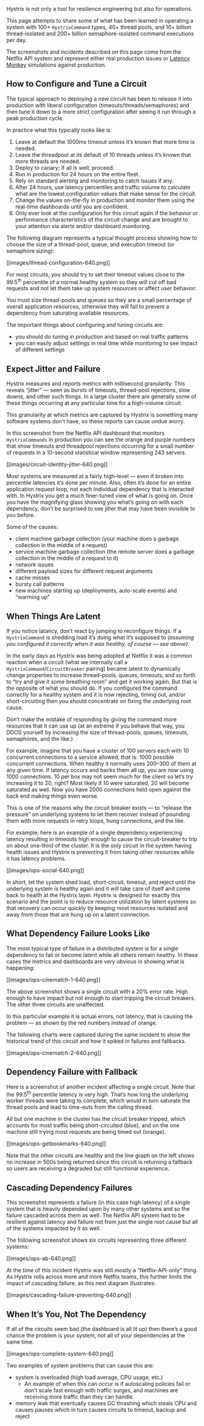 Hystrix is not only a tool for resilience engineering but also for operations. 

This page attempts to share some of what has been learned in operating a system with 100+ `HystrixCommand` types, 40+ thread pools, and 10+ billion thread-isolated and 200+ billion semaphore-isolated command executions per day.

The screenshots and incidents described on this page come from the Netflix API system and represent either real production issues or [Latency Monkey](http://techblog.netflix.com/2011/07/netflix-simian-army.html) simulations against production.

## How to Configure and Tune a Circuit

The typical approach to deploying a new circuit has been to release it into production with liberal configuration (timeouts/threads/semaphores) and then tune it down to a more strict configuration after seeing it run through a peak production cycle.

In practice what this typically looks like is:

1. Leave at default the 1000ms timeout unless it&#8217;s known that more time is needed.
2. Leave the threadpool at its default of 10 threads unless it&#8217;s known that more threads are needed.
3. Deploy to canary; if all is well, proceed.
4. Run in production for 24 hours on the entire fleet.
5. Rely on standard alerting and monitoring to catch issues if any.
6. After 24 hours, use latency percentiles and traffic volume to calculate what are the lowest configuration values that make sense for the circuit.
7. Change the values on-the-fly in production and monitor them using the real-time dashboards until you are confident.
8. Only ever look at the configuration for this circuit again if the behavior or performance characteristics of the circuit change and are brought to your attention via alerts and/or dashboard monitoring.

The following diagram represents a typical thought process showing how to choose the size of a thread-pool, queue, and execution timeout (or semaphore sizing):

[[images/thread-configuration-640.png]]

For most circuits, you should try to set their timeout values close to the 99.5<sup>th</sup> percentile of a normal healthy system so they will cut off bad requests and not let them take up system resources or affect user behavior.

You must size thread-pools and queues so they are a small percentage of overall application resources, otherwise they will fail to prevent a dependency from saturating available resources.

The important things about configuring and tuning circuits are:
* you should do tuning in production and based on real traffic patterns
* you can easily adjust settings in real time while monitoring to see impact of different settings

## Expect Jitter and Failure

Hystrix measures and reports metrics with millisecond granularity. This reveals &ldquo;jitter&rdquo; &mdash; seen as bursts of timeouts, thread-pool rejections, slow downs, and other such things. In a large cluster there are generally some of these things occurring at any particular time for a high-volume circuit. 

This granularity at which metrics are captured by Hystrix is something many software systems don&#8217;t have, so these reports can cause undue worry. 

In this screenshot from the Netflix API dashboard that monitors `HystrixCommands` in production you can see the orange and purple numbers that show timeouts and threadpool rejections occurring for a small number of requests in a 10-second statistical window representing 243 servers.

[[images/circuit-identity-jitter-640.png]]

Most systems are measured at a fairly high-level &mdash; even if broken into percentile latencies it&#8217;s done per minute. Also, often it&#8217;s done for an entire application request loop, not each individual dependency that is interacted with. In Hystrix you get a much finer-tuned view of what is going on. Once you have the magnifying glass showing you what&#8217;s going on with each dependency, don&#8217;t be surprised to see jitter that may have been invisible to you before.

Some of the causes:

* client machine garbage collection (your machine does a garbage collection in the middle of a request)
* service machine garbage collection (the remote server does a garbage collection in the middle of a request to it)
* network issues
* different payload sizes for different request arguments
* cache misses
* bursty call patterns
* new machines starting up (deployments, auto-scale events) and &ldquo;warming up&rdquo;

## When Things Are Latent

If you notice latancy, don&#8217;t react by jumping to reconfigure things. If a `HystrixCommand` is shedding load it&#8217;s doing what it&#8217;s supposed to _(assuming you configured it correctly when it was healthy, of course &mdash; see above)_.

In the early days as Hystrix was being adopted at Netflix it was a common reaction when a circuit (what we internally call a `HystrixCommand`/`CircuitBreaker` pairing) became latent to dynamically change properties to increase thread-pools, queues, timeouts, and so forth to &ldquo;try and give it some breathing room&rdquo; and get it working again. But that is the opposite of what you should do. If you configured the command correctly for a healthy system and it is now rejecting, timing out, and/or short-circuiting then you should concentrate on fixing the underlying root cause.

Don&#8217;t make the mistake of responding by giving the command more resources that it can use up (at an extreme if you behave that way, you DDOS yourself by increasing the size of thread-pools, queues, timeouts, semaphores, and the like.)

For example, imagine that you have a cluster of 100 servers each with 10 concurrent connections to a service allowed, that is: 1000 possible concurrent connections. When healthy it normally uses 200&ndash;300 of them at any given time. If latency occurs and backs them all up, you are now using 1000 connections. 10 per box may not seem much for the client so let&#8217;s try increasing it to 20, right? Most likely if 10 were saturated, 20 will become saturated as well. Now you have 2000 connections held open against the back end making things even worse.

This is one of the reasons why the circuit breaker exists &mdash; to &ldquo;release the pressure&rdquo; on underlying systems to let them recover instead of pounding them with more requests in retry loops, hung connections, and the like.

For example, here is an example of a single dependency experiencing latency resulting in timeouts high enough to cause the circuit-breaker to trip on about one-third of the cluster. It is the only circuit in the system having health issues and Hystrix is preventing it from taking other resources while it has latency problems.

[[images/ops-social-640.png]]

In short, let the system shed load, short-circuit, timeout, and reject until the underlying system is healthy again and it will take care of itself and come back to health at the Hystrix layer. Hystrix is designed for exactly this scenario and the point is to reduce resource utilization by latent systems so that recovery can occur quickly by keeping most resources isolated and away from those that are hung up on a latent connection.

## What Dependency Failure Looks Like

The most typical type of failure in a distributed system is for a single dependency to fail or become latent while all others remain healthy. In these cases the metrics and dashboards are very obvious in showing what is happening:

[[images/ops-cinematch-1-640.png]]

The above screenshot shows a single circuit with a 20% error rate: High enough to have impact but not enough to start tripping the circuit breakers. The other three circuits are unaffected.

In this particular example it is actual errors, not latency, that is causing the problem &mdash; as shown by the red numbers instead of orange.

The following charts were captured during the same incident to show the historical trend of this circuit and how it spiked in failures and fallbacks.

[[images/ops-cinematch-2-640.png]]

## Dependency Failure with Fallback

Here is a screenshot of another incident affecting a single circuit. Note that the 99.5<sup>th</sup> percentile latency is very high. That&#8217;s how long the underlying worker threads were taking to complete, which would in turn saturate the thread pools and lead to time-outs from the calling thread.

All but one machine in the cluster has the circuit breaker tripped, which accounts for most traffic being short-circuited (blue), and on the one machine still trying most requests are being timed out (orange).

[[images/ops-getbookmarks-640.png]]

Note that the other circuits are healthy and the line graph on the left shows no increase in 500s being returned since this circuit is returning a fallback so users are receiving a degraded but still functional experience.

## Cascading Dependency Failures

This screenshot represents a failure (in this case high latency) of a single system that is heavily depended upon by many other systems and so the failure cascaded across them as well. The Netflix API system had to be resilient against latency and failure not from just the single root cause but all of the systems impacted by it as well. 

The following screenshot shows six circuits representing three different systems:

[[images/ops-ab-640.png]]

At the time of this incident Hystrix was still mostly a &ldquo;Netflix-API-only&rdquo; thing. As Hystrix rolls across more and more Netflix teams, this further limits the impact of cascading failure, as this next diagram illustrates:

[[images/cascading-failure-preventing-640.png]]

## When It&#8217;s You, Not The Dependency

If all of the circuits seem bad (the dashboard is all lit up) then there&#8217;s a good chance the problem is your system, not all of your dependencies at the same time.

[[images/ops-complete-system-640.png]]

Two examples of system problems that can cause this are:

* system is overloaded (high load average, CPU usage, etc.)
  * An example of when this can occur is if autoscaling policies fail or don&#8217;t scale fast enough with traffic surges, and machines are receiving more traffic than they can handle.
* memory leak that eventually causes GC thrashing which steals CPU and causes pauses which in turn causes circuits to timeout, backup and reject
